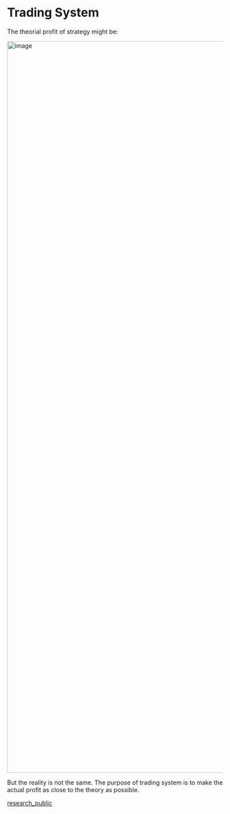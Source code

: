 # Trading System

The theorial profit of strategy might be:

<img width="1710" alt="image" src="https://github.com/user-attachments/assets/280d7f4b-a638-43d3-b4c7-03399953b51a">

But the reality is not the same. The purpose of trading system is to make the actual profit as close to the theory as possible.

[research_public](https://github.com/quantopian/research_public)
